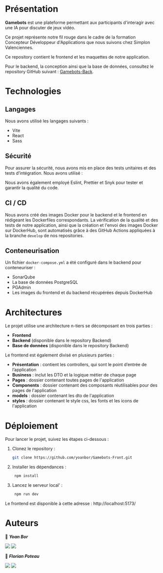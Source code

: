 # Présentation

**Gamebots** est une plateforme permettant aux participants d'interagir avec une IA pour discuter de jeux vidéo.

Ce projet représente notre fil rouge dans le cadre de la formation Concepteur Développeur d'Applications que nous
suivons chez Simplon Valenciennes.

Ce repository contient le frontend et les maquettes de notre application.

Pour le backend, la conception ainsi que la base de données, consultez le repository GitHub
suivant : [Gamebots-Back](https://github.com/yoanbor/Gamebots-Back.git).

# Technologies

## Langages

Nous avons utilisé les langages suivants :

- Vite
- React
- Sass

## Sécurité

Pour assurer la sécurité, nous avons mis en place des tests unitaires et des tests d’intégration. Nous avons utilisé :



Nous avons également employé Eslint, Prettier et Snyk pour tester et garantir la qualité du code.

## CI / CD

Nous avons créé des images Docker pour le backend et le frontend en rédigeant les Dockerfiles correspondants. La
vérification de la qualité et des tests de notre application, ainsi que la création et l'envoi des images Docker sur
DockerHub, sont automatisés grâce à des GitHub Actions appliquées à la branche `develop` de nos repositories.

## Conteneurisation

Un fichier `docker-compose.yml` a été configuré dans le backend pour conteneuriser :

- SonarQube
- La base de données PostgreSQL
- PGAdmin
- Les images du frontend et du backend récupérées depuis DockerHub

# Architectures

Le projet utilise une architecture n-tiers se décomposant en trois parties :

- **Frontend** 
- **Backend** (disponible dans le repository Backend)
- **Base de données** (disponible dans le repository Backend)

Le frontend est également divisé en plusieurs parties :

- **Présentation** : contient les controllers, qui sont le point d’entrée de l’application
- **Business** : inclut les DTO et
  la logique métier de chaque page
- **Pages** : dossier contenant toutes pages de l'application
- **Components** : dossier contenant des composants réutilisables pour des pages de l'application
- **models** : dossier contenant les dto de l'application
- **styles** : dossier contenant le style css, les fonts et les icons de l'application





# Déploiement

Pour lancer le projet, suivez les étapes ci-dessous :

1. Clonez le repository :
   ```bash
   git clone https://github.com/yoanbor/Gamebots-Front.git
   ````

2. Installer les dépendances :
   ```bash
    npm install
   ````

3. Lancez le serveur local' :
   ```bash
    npm run dev
   ````

Le frontend est disponible à cette adresse : http://localhost:5173/

# Auteurs

👤 **_Yoan Bor_**

<a href="https://github.com/yoanbor"><img src="https://img.shields.io/badge/GitHub-100000?style=for-the-badge&logo=github&logoColor=white"></img></a>
<a href="www.linkedin.com/in/yoan-bor"><img src="https://img.shields.io/badge/LinkedIn-0077B5?style=for-the-badge&logo=linkedin&logoColor=white"></img></a>

👤 **_Florian Poteau_**

<a href="https://github.com/florianpoteau"><img src="https://img.shields.io/badge/GitHub-100000?style=for-the-badge&logo=github&logoColor=white"></img></a>
<a href="https://www.linkedin.com/in/florian-poteau-63a9a71a1?lipi=urn%3Ali%3Apage%3Ad_flagship3_profile_view_base_contact_details%3BABLcIT06SJ2grEBJmU4AFg%3D%3D"><img src="https://img.shields.io/badge/LinkedIn-0077B5?style=for-the-badge&logo=linkedin&logoColor=white"></img></a>

